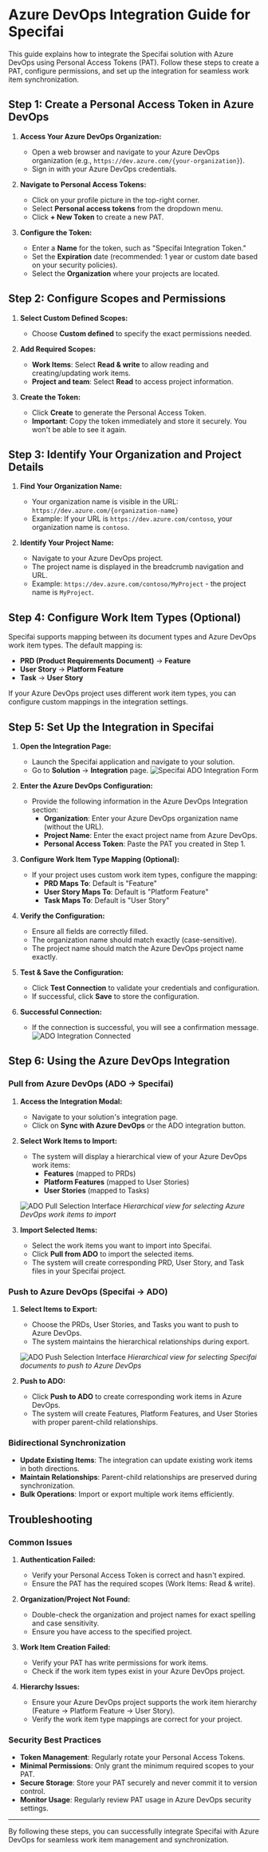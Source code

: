 # Azure DevOps Integration Guide for Specifai

This guide explains how to integrate the Specifai solution with Azure DevOps using Personal Access Tokens (PAT). Follow these steps to create a PAT, configure permissions, and set up the integration for seamless work item synchronization.

## Step 1: Create a Personal Access Token in Azure DevOps

1. **Access Your Azure DevOps Organization:**
   - Open a web browser and navigate to your Azure DevOps organization (e.g., `https://dev.azure.com/{your-organization}`).
   - Sign in with your Azure DevOps credentials.

2. **Navigate to Personal Access Tokens:**
   - Click on your profile picture in the top-right corner.
   - Select **Personal access tokens** from the dropdown menu.
   - Click **+ New Token** to create a new PAT.

3. **Configure the Token:**
   - Enter a **Name** for the token, such as "Specifai Integration Token."
   - Set the **Expiration** date (recommended: 1 year or custom date based on your security policies).
   - Select the **Organization** where your projects are located.

## Step 2: Configure Scopes and Permissions

1. **Select Custom Defined Scopes:**
   - Choose **Custom defined** to specify the exact permissions needed.

2. **Add Required Scopes:**
   - **Work Items**: Select **Read & write** to allow reading and creating/updating work items.
   - **Project and team**: Select **Read** to access project information.

3. **Create the Token:**
   - Click **Create** to generate the Personal Access Token.
   - **Important**: Copy the token immediately and store it securely. You won't be able to see it again.

## Step 3: Identify Your Organization and Project Details

1. **Find Your Organization Name:**
   - Your organization name is visible in the URL: `https://dev.azure.com/{organization-name}`
   - Example: If your URL is `https://dev.azure.com/contoso`, your organization name is `contoso`.

2. **Identify Your Project Name:**
   - Navigate to your Azure DevOps project.
   - The project name is displayed in the breadcrumb navigation and URL.
   - Example: `https://dev.azure.com/contoso/MyProject` - the project name is `MyProject`.

## Step 4: Configure Work Item Types (Optional)

Specifai supports mapping between its document types and Azure DevOps work item types. The default mapping is:

- **PRD (Product Requirements Document)** → **Feature**
- **User Story** → **Platform Feature**
- **Task** → **User Story**

If your Azure DevOps project uses different work item types, you can configure custom mappings in the integration settings.

## Step 5: Set Up the Integration in Specifai

1. **Open the Integration Page:**
   - Launch the Specifai application and navigate to your solution.
   - Go to **Solution** → **Integration** page.
   ![Specifai ADO Integration Form](../../static/img/specifai-ado-integration.png)

2. **Enter the Azure DevOps Configuration:**
   - Provide the following information in the Azure DevOps Integration section:
     - **Organization**: Enter your Azure DevOps organization name (without the URL).
     - **Project Name**: Enter the exact project name from Azure DevOps.
     - **Personal Access Token**: Paste the PAT you created in Step 1.

3. **Configure Work Item Type Mapping (Optional):**
   - If your project uses custom work item types, configure the mapping:
     - **PRD Maps To**: Default is "Feature"
     - **User Story Maps To**: Default is "Platform Feature"  
     - **Task Maps To**: Default is "User Story"

4. **Verify the Configuration:**
   - Ensure all fields are correctly filled.
   - The organization name should match exactly (case-sensitive).
   - The project name should match the Azure DevOps project name exactly.

5. **Test & Save the Configuration:**
   - Click **Test Connection** to validate your credentials and configuration.
   - If successful, click **Save** to store the configuration.

6. **Successful Connection:**
   - If the connection is successful, you will see a confirmation message.
   ![ADO Integration Connected](../../static/img/specifai-ado-integration-connected.png)

## Step 6: Using the Azure DevOps Integration

### Pull from Azure DevOps (ADO → Specifai)

1. **Access the Integration Modal:**
   - Navigate to your solution's integration page.
   - Click on **Sync with Azure DevOps** or the ADO integration button.

2. **Select Work Items to Import:**
   - The system will display a hierarchical view of your Azure DevOps work items:
     - **Features** (mapped to PRDs)
     - **Platform Features** (mapped to User Stories)
     - **User Stories** (mapped to Tasks)

   ![ADO Pull Selection Interface](../../static/img/specifai-ado-pull-selection.png)
   _Hierarchical view for selecting Azure DevOps work items to import_

3. **Import Selected Items:**
   - Select the work items you want to import into Specifai.
   - Click **Pull from ADO** to import the selected items.
   - The system will create corresponding PRD, User Story, and Task files in your Specifai project.

### Push to Azure DevOps (Specifai → ADO)

1. **Select Items to Export:**
   - Choose the PRDs, User Stories, and Tasks you want to push to Azure DevOps.
   - The system maintains the hierarchical relationships during export.

   ![ADO Push Selection Interface](../../static/img/specifai-ado-push-selection.png)
   _Hierarchical view for selecting Specifai documents to push to Azure DevOps_

2. **Push to ADO:**
   - Click **Push to ADO** to create corresponding work items in Azure DevOps.
   - The system will create Features, Platform Features, and User Stories with proper parent-child relationships.

### Bidirectional Synchronization

- **Update Existing Items**: The integration can update existing work items in both directions.
- **Maintain Relationships**: Parent-child relationships are preserved during synchronization.
- **Bulk Operations**: Import or export multiple work items efficiently.

## Troubleshooting

### Common Issues

1. **Authentication Failed:**
   - Verify your Personal Access Token is correct and hasn't expired.
   - Ensure the PAT has the required scopes (Work Items: Read & write).

2. **Organization/Project Not Found:**
   - Double-check the organization and project names for exact spelling and case sensitivity.
   - Ensure you have access to the specified project.

3. **Work Item Creation Failed:**
   - Verify your PAT has write permissions for work items.
   - Check if the work item types exist in your Azure DevOps project.

4. **Hierarchy Issues:**
   - Ensure your Azure DevOps project supports the work item hierarchy (Feature → Platform Feature → User Story).
   - Verify the work item type mappings are correct for your project.

### Security Best Practices

- **Token Management**: Regularly rotate your Personal Access Tokens.
- **Minimal Permissions**: Only grant the minimum required scopes to your PAT.
- **Secure Storage**: Store your PAT securely and never commit it to version control.
- **Monitor Usage**: Regularly review PAT usage in Azure DevOps security settings.

---

By following these steps, you can successfully integrate Specifai with Azure DevOps for seamless work item management and synchronization.

